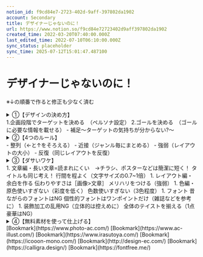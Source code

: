 ```yaml
---
notion_id: f9cd84e7-2723-402d-9aff-397802da1902
account: Secondary
title: デザイナーじゃないのに！
url: https://www.notion.so/f9cd84e72723402d9aff397802da1902
created_time: 2022-03-20T07:40:00.000Z
last_edited_time: 2022-07-10T06:10:00.000Z
sync_status: placeholder
sync_time: 2025-07-12T15:01:47.487100
---
```

# デザイナーじゃないのに！

※↓の順番で作ると修正も少なく済む
<details>
<summary>①【デザインの決め方】</summary>
</details>
  1.企画段階でターゲットを決める　（ペルソナ設定）
  2.ゴールを決める　（ゴールに必要な情報を載せる）
  - 補足〜ターゲットの気持ちが分からない?〜
<details>
<summary>②【4つのルール】</summary>
</details>
  - 整列（←と↑をそろえる）
  - 近接（ジャンル毎にまとめる）
  - 強弱（レイアウトの大小）
  - 反復（同じレイアウトを反復）
<details>
<summary>③【ダサいワケ】</summary>
</details>
  1. 文章編・長い文章=読まれにくい　→チラシ、ポスターなどは簡潔に短く！
タイトルも同じ考え！
行間を程よく（文字サイズの0.7~1倍）
  1. レイアウト編・余白を作る
伝わりやすさは［画像>文章］
メリハリをつける（強弱）
  1. 色編・原色使いすぎない（彩度を低く）
色数使いすぎない（3色程度）
  1. フォント
昔ながらのフォントはNG
個性的フォントはワンポイントだけ（雑誌などを参考に）
  1. 装飾加工の乱用NG（立体的は控えめに）
全体のテイストを揃える（1点豪華はNG）

<details>
<summary>④【無料素材を使って仕上げる】</summary>
</details>
  [Bookmark](https://www.photo-ac.com/)
  [Bookmark](https://www.ac-illust.com/)
  [Bookmark](https://www.irasutoya.com/)
  [Bookmark](https://icooon-mono.com/)
  [Bookmark](http://design-ec.com/)
  [Bookmark](https://calligra.design/)
  [Bookmark](https://fontfree.me/)